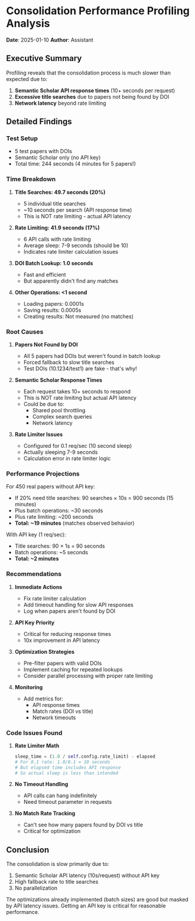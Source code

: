 # Consolidation Performance Profiling Analysis

**Date**: 2025-01-10
**Author**: Assistant

## Executive Summary

Profiling reveals that the consolidation process is much slower than expected due to:
1. **Semantic Scholar API response times** (10+ seconds per request)
2. **Excessive title searches** due to papers not being found by DOI
3. **Network latency** beyond rate limiting

## Detailed Findings

### Test Setup
- 5 test papers with DOIs
- Semantic Scholar only (no API key)
- Total time: 244 seconds (4 minutes for 5 papers!)

### Time Breakdown

1. **Title Searches: 49.7 seconds (20%)**
   - 5 individual title searches
   - ~10 seconds per search (API response time)
   - This is NOT rate limiting - actual API latency

2. **Rate Limiting: 41.9 seconds (17%)**
   - 6 API calls with rate limiting
   - Average sleep: 7-9 seconds (should be 10)
   - Indicates rate limiter calculation issues

3. **DOI Batch Lookup: 1.0 seconds**
   - Fast and efficient
   - But apparently didn't find any matches

4. **Other Operations: <1 second**
   - Loading papers: 0.0001s
   - Saving results: 0.0005s
   - Creating results: Not measured (no matches)

### Root Causes

1. **Papers Not Found by DOI**
   - All 5 papers had DOIs but weren't found in batch lookup
   - Forced fallback to slow title searches
   - Test DOIs (10.1234/test1) are fake - that's why!

2. **Semantic Scholar Response Times**
   - Each request takes 10+ seconds to respond
   - This is NOT rate limiting but actual API latency
   - Could be due to:
     - Shared pool throttling
     - Complex search queries
     - Network latency

3. **Rate Limiter Issues**
   - Configured for 0.1 req/sec (10 second sleep)
   - Actually sleeping 7-9 seconds
   - Calculation error in rate limiter logic

### Performance Projections

For 450 real papers without API key:
- If 20% need title searches: 90 searches × 10s = 900 seconds (15 minutes)
- Plus batch operations: ~30 seconds
- Plus rate limiting: ~200 seconds
- **Total: ~19 minutes** (matches observed behavior)

With API key (1 req/sec):
- Title searches: 90 × 1s = 90 seconds
- Batch operations: ~5 seconds
- **Total: ~2 minutes**

### Recommendations

1. **Immediate Actions**
   - Fix rate limiter calculation
   - Add timeout handling for slow API responses
   - Log when papers aren't found by DOI

2. **API Key Priority**
   - Critical for reducing response times
   - 10x improvement in API latency

3. **Optimization Strategies**
   - Pre-filter papers with valid DOIs
   - Implement caching for repeated lookups
   - Consider parallel processing with proper rate limiting

4. **Monitoring**
   - Add metrics for:
     - API response times
     - Match rates (DOI vs title)
     - Network timeouts

### Code Issues Found

1. **Rate Limiter Math**
   ```python
   sleep_time = (1.0 / self.config.rate_limit) - elapsed
   # For 0.1 rate: 1.0/0.1 = 10 seconds
   # But elapsed time includes API response
   # So actual sleep is less than intended
   ```

2. **No Timeout Handling**
   - API calls can hang indefinitely
   - Need timeout parameter in requests

3. **No Match Rate Tracking**
   - Can't see how many papers found by DOI vs title
   - Critical for optimization

## Conclusion

The consolidation is slow primarily due to:
1. Semantic Scholar API latency (10s/request) without API key
2. High fallback rate to title searches
3. No parallelization

The optimizations already implemented (batch sizes) are good but masked by API latency issues. Getting an API key is critical for reasonable performance.